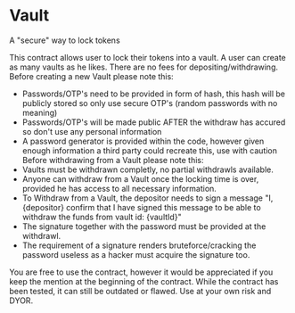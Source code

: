 # Vault
A "secure" way to lock tokens

This contract allows user to lock their tokens into a vault.
A user can create as many vaults as he likes.
There are no fees for depositing/withdrawing.
Before creating a new Vault please note this:
- Passwords/OTP's need to be provided in form of hash, this hash will be publicly stored so only use secure OTP's (random passwords with no meaning)
- Passwords/OTP's will be made public AFTER the withdraw has accured so don't use any personal information
- A password generator is provided within the code, however given enough information a third party could recreate this, use with caution
Before withdrawing from a Vault please note this:
- Vaults must be withdrawn completly, no partial withdrawls available.
- Anyone can withdraw from a Vault once the locking time is over, provided he has access to all necessary information.
- To Withdraw from a Vault, the depositor needs to sign a message "I, {depositor} confirm that I have signed this message to be able to withdraw the funds from vault id: {vaultId}"
- The signature together with the password must be provided at the withdrawl.
- The requirement of a signature renders bruteforce/cracking the password useless as a hacker must acquire the signature too.

You are free to use the contract, however it would be appreciated if you keep the mention at the beginning of the contract.
While the contract has been tested, it can still be outdated or flawed. Use at your own risk and DYOR.
